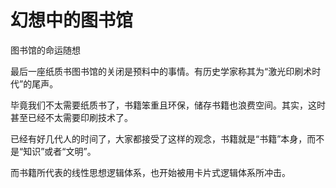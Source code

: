 # 幻想中的图书馆

图书馆的命运随想

最后一座纸质书图书馆的关闭是预料中的事情。有历史学家称其为“激光印刷术时代”的尾声。

毕竟我们不太需要纸质书了，书籍笨重且环保，储存书籍也浪费空间。其实，这时甚至已经不太需要印刷技术了。

已经有好几代人的时间了，大家都接受了这样的观念，书籍就是“书籍”本身，而不是“知识”或者“文明”。

而书籍所代表的线性思想逻辑体系，也开始被用卡片式逻辑体系所冲击。